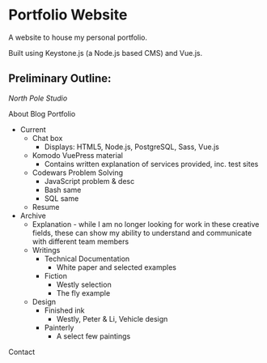 # Portfolio Website

A website to house my personal portfolio.

Built using Keystone.js (a Node.js based CMS) and Vue.js.

## Preliminary Outline:

_North Pole Studio_

About
Blog
Portfolio
- Current
    - Chat box
      - Displays: HTML5, Node.js, PostgreSQL, Sass, Vue.js
    - Komodo VuePress material
      - Contains written explanation of services provided, inc. test sites
    - Codewars Problem Solving
      - JavaScript problem & desc
      - Bash same
      - SQL same
    - Resume
- Archive
  - Explanation - while I am no longer looking for work in these creative fields, these can show my ability to understand and communicate with different team members
  - Writings
    - Technical Documentation
      - White paper and selected examples
    - Fiction
      - Westly selection
      - The fly example
  - Design
    - Finished ink
      - Westly, Peter & Li, Vehicle design
    - Painterly
      - A select few paintings

Contact
